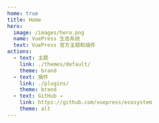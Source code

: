 ```yaml
---
home: true
title: Home
hero:
  image: /images/hero.png
  name: VuePress 生态系统
  text: VuePress 官方主题和插件
actions:
  - text: 主题
    link: ./themes/default/
    theme: brand
  - text: 插件
    link: ./plugins/
    theme: brand
  - text: GitHub →
    link: https://github.com/vuepress/ecosystem
    theme: alt
---
```


<style>
:root {
  --vp-home-hero-name-color: transparent;
  --vp-home-hero-name-background: -webkit-linear-gradient(120deg, #5ab880 30%, #5772cd);

  --vp-home-hero-image-background-image: linear-gradient(-45deg, #5ab880 50%, #5772cd 50%);
  --vp-home-hero-image-filter: blur(44px);
}

@media (min-width: 640px) {
  :root {
    --vp-home-hero-image-filter: blur(56px);
  }
}

@media (min-width: 960px) {
  :root {
    --vp-home-hero-image-filter: blur(68px);
  }
}
</style>
